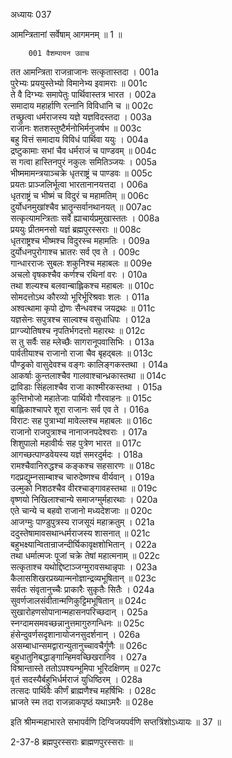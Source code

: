 अध्यायः 037

आमन्त्रितानां सर्वेषाम् आगमनम् ॥ 1 ॥

		001	वैशम्पायन उवाच   
तत आमन्त्रिता राजन्राजानः सत्कृतास्तदा ।	001a  
पुरेभ्यः प्रययुस्तेभ्यो विमानेभ्य इवामराः ॥	001c  
ते वै दिग्भ्यः समापेतुः पार्थिवास्तत्र भारत ।	002a  
समादाय महार्हाणि रत्नानि विविधानि च ॥	002c  
तच्छ्रुत्वा धर्मराजस्य यज्ञे यज्ञविदस्तदा ।	003a  
राजानः शतशस्तुष्टैर्मनोभिर्मनुजर्षभ ॥	003c  
बहु वित्तं समादाय विविधं पार्थिवा ययुः ।	004a  
द्रष्टुकामाः सभां चैव धर्मराजं च पाण्डवम् ॥	004c  
स गत्वा हास्तिनपुरं नकुलः समितिञ्जयः ।	005a  
भीष्ममामन्त्रयाञ्चक्रे धृतराष्ट्रं च पाण्डवः ॥	005c  
प्रयतः प्राञ्जलिर्भूत्वा भारतानानयत्तदा ।	006a  
धृतराष्ट्रं च भीष्मं च विदुरं च महामतिम् ॥	006c  
दुर्योधनमुखांश्चैव भ्रातॄन्सर्वानथानयत् ॥	007ac  
सत्कृत्यामन्त्रिताः सर्वे ह्याचार्यप्रमुखास्ततः ।	008a  
प्रययुः प्रीतमनसो यज्ञं ब्रह्मपुरस्सराः ॥	008c  
धृतराष्ट्रश्च भीष्मश्च विदुरस्च महामतिः ।	009a  
दुर्योधनपुरोगाश्च भ्रातरः सर्व एव ते ।	009c  
गान्धारराजः सुबलः शकुनिश्च महाबलः ॥	009e  
अचलो वृषकश्चैव कर्णश्च रथिनां वरः ।	010a  
तथा शल्यश्च बलवान्बाह्लिकश्च महाबलः ॥	010c  
सोमदत्तोऽथ कौरव्यो भूरिर्भूरिश्रवाः शलः ।	011a  
अश्वत्थामा कृपो द्रोणः सैन्धवश्च जयद्रथः ॥	011c  
यज्ञसेनः सपुत्रश्च साल्वश्च वसुधाधिपः ।	012a  
प्राग्ज्योतिषश्च नृपतिर्भगदत्तो महारथः ॥	012c  
स तु सर्वैः सह म्लेच्छैः सागरानूपवासिभिः ।	013a  
पार्वतीयाश्च राजानो राजा चैव बृहद्बलः ॥	013c  
पौण्ड्रको वासुदेवश्च वङ्गः कालिङ्गकस्तथा ।	014a  
आकर्षाः कुन्तलाश्चैव गालवाश्चान्ध्रकास्तथा ॥	014c  
द्राविडाः सिंहलाश्चैव राजा काश्मीरकस्तथा ।	015a  
कुन्तिभोजो महातेजाः पार्थिवो गौरवाहनः ॥	015c  
बाह्लिकाश्चापरे शूरा राजानः सर्व एव ते ।	016a  
विराटः सह पुत्राभ्यां मावेल्लश्च महाबलः ॥	016c  
राजानो राजपुत्राश्च नानाजनपदेश्वराः ।	017a  
शिशुपालो महावीर्यः सह पुत्रेण भारत ॥	017c  
आगच्छत्पाण्डवेयस्य यज्ञं समरदुर्मदः ।	018a  
रामश्चैवानिरुद्धश्च कङ्कश्च सहसारणः ॥	018c  
गदप्रद्युम्नसाम्बाश्च चारुदेष्णश्च वीर्यवान् ।	019a  
उल्मुको निशठश्चैव वीरश्चाङ्गावहस्तथा ॥	019c  
वृष्णयो निखिलाश्चान्ये समाजग्मुर्महारथाः ।	020a  
एते चान्ये च बहवो राजानो मध्यदेशजाः ॥	020c  
आजग्मुः पाण्डुपुत्रस्य राजसूयं महाक्रतुम् ।	021a  
ददुस्तेषामावसथान्धर्मराजस्य शासनात् ॥	021c  
बहुभक्ष्यान्वितान्राजन्दीर्घिकावृक्षशोभितान् ।	022a  
तथा धर्मात्मजः पूजां चक्रे तेषां महात्मनाम् ॥	022c  
सत्कृताश्च यथोद्दिष्टाञ्जग्मुरावसथान्नृपाः ।	023a  
कैलासशिखरप्रख्यान्मनोज्ञान्द्रव्यभूषितान् ॥	023c  
सर्वतः संवृतानुच्चैः प्राकारैः सुकृतैः सितैः ।	024a  
सुवर्णजालसंवीतान्मणिकुट्टिमभूषितान् ॥	024c  
सुखारोहणसोपानान्महासनपरिच्छदान् ।	025a  
स्नग्दामसमवच्छन्नानुत्तमागुरुगन्धिनः ॥	025c  
हंसेन्दुवर्णसदृशानायोजनसुदर्शनान् ।	026a  
असम्बाधान्समद्वारान्युतानुच्चावचैर्गुणैः ॥	026c  
बहुधातुनिबद्धाङ्गान्हिमवच्छिखरानिव ।	027a  
विश्रान्तास्ते ततोऽपश्यन्भूमिपा भूरिदक्षिणम् ॥	027c  
वृतं सदस्यैर्बहुभिर्धर्मराजं युधिष्ठिरम् ।	028a  
तत्सदः पार्थिवैः कीर्णं ब्राह्मणैश्च महर्षिभिः ।	028c  
भ्राजते स्म तदा राजन्नाकपृष्ठं यथाऽमरैः ॥ 	028e  

इति श्रीमन्महाभारते सभापर्वणि दिग्विजयपर्वणि सप्तत्रिंशोऽध्यायः ॥ 37 ॥

2-37-8 ब्रह्मपुरस्सराः ब्राह्मणपुरस्सराः ॥
